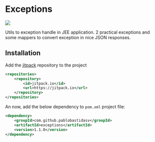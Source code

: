 # Exceptions

[![](https://jitpack.io/v/pablobastidasv/exceptions.svg)](https://jitpack.io/#pablobastidasv/exceptions)

Utils to exception handle in JEE application. 2 practical exceptions and some mappers 
to convert exception in nice JSON responses.

## Installation

Add the [jitpack](https://jitpack.io) repository to the project

```xml
<repositories>
    <repository>
        <id>jitpack.io</id>
        <url>https://jitpack.io</url>
    </repository>
</repositories>
```

An now, add the below dependency to `pom.xml` project file:

```xml
<dependency>
    <groupId>com.github.pablobastidasv</groupId>
    <artifactId>exceptions</artifactId>
    <version>1.1.0</version>
</dependency>
```